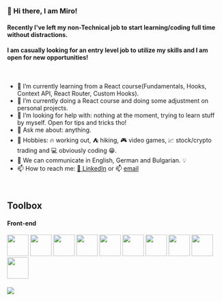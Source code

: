 ### 👋 Hi there, I am Miro!
#### Recently I've left my non-Technical job to start learning/coding full time without distractions. 
#### I am casually looking for an entry level job to utilize my skills and I am open for new opportunities!

<br />

* 🔭 I’m currently learning from a React course(Fundamentals, Hooks, Context API, React Router, Custom Hooks).
* 🌱 I’m currently doing a React course and doing some adjustment on personal projects.
* 🤔 I’m looking for help with: nothing at the moment, trying to learn stuff by myself. Open for tips and tricks tho! 
* 💬 Ask me about: anything.
* 💖 Hobbies: :fire: working out, :tent: hiking, :video_game: video games, :chart_with_upwards_trend: stock/crypto trading and :computer: obviously coding :grin:.
* 📢 We can communicate in English, German and Bulgarian. 💡 
* 📫 How to reach me: [💼 LinkedIn](https://www.linkedin.com/in/miroslav-ilyovski-2ab573150) or 📫 [email](mailto:ilyovskim@gmail.com)

<br />

## Toolbox
#### Front-end
<kbd><img src="https://cdn.worldvectorlogo.com/logos/logo-javascript.svg" width="50" height="50"/></kbd>
<kbd><img src="https://cdn.worldvectorlogo.com/logos/angular-icon-1.svg" width="50" height="50" /></kbd> <kbd><img src="https://cdn.worldvectorlogo.com/logos/npm.svg" width="50" height="50" /></kbd> <kbd><img src="https://cdn.worldvectorlogo.com/logos/yarn.svg" width="50" height="50" /></kbd> <kbd><img src="https://cdn.worldvectorlogo.com/logos/html-1.svg" width="50" height="50" /></kbd> <kbd><img src="https://cdn.worldvectorlogo.com/logos/css-3.svg" width="50" height="50" /></kbd> <kbd><img src="https://cdn.worldvectorlogo.com/logos/json.svg" width="50" height="50" /></kbd> <kbd><img src="https://cdn.worldvectorlogo.com/logos/xml-2.svg" width="50" height="50" /></kbd> <kbd><img src="https://cdn.worldvectorlogo.com/logos/rxjs-1.svg" width="50" height="50" /></kbd> <kbd><img src="https://cdn.worldvectorlogo.com/logos/bootstrap-5-1.svg" width="50" height="50" /></kbd> 



#### ![](https://komarev.com/ghpvc/?username=milyo001&color=grey)
